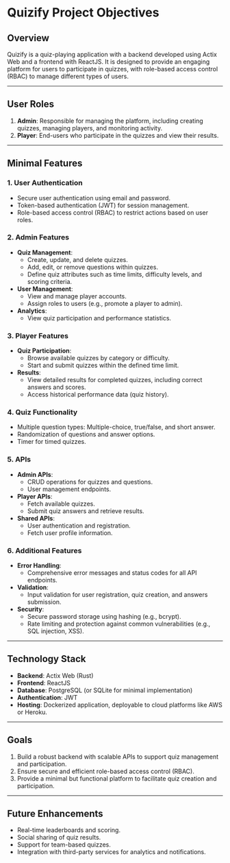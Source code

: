 
# Quizify Project Objectives

## Overview
Quizify is a quiz-playing application with a backend developed using Actix Web and a frontend with ReactJS. It is designed to provide an engaging platform for users to participate in quizzes, with role-based access control (RBAC) to manage different types of users.

---

## User Roles
1. **Admin**: Responsible for managing the platform, including creating quizzes, managing players, and monitoring activity.
2. **Player**: End-users who participate in the quizzes and view their results.

---

## Minimal Features

### 1. **User Authentication**
- Secure user authentication using email and password.
- Token-based authentication (JWT) for session management.
- Role-based access control (RBAC) to restrict actions based on user roles.

### 2. **Admin Features**
- **Quiz Management**:
  - Create, update, and delete quizzes.
  - Add, edit, or remove questions within quizzes.
  - Define quiz attributes such as time limits, difficulty levels, and scoring criteria.
- **User Management**:
  - View and manage player accounts.
  - Assign roles to users (e.g., promote a player to admin).
- **Analytics**:
  - View quiz participation and performance statistics.

### 3. **Player Features**
- **Quiz Participation**:
  - Browse available quizzes by category or difficulty.
  - Start and submit quizzes within the defined time limit.
- **Results**:
  - View detailed results for completed quizzes, including correct answers and scores.
  - Access historical performance data (quiz history).

### 4. **Quiz Functionality**
- Multiple question types: Multiple-choice, true/false, and short answer.
- Randomization of questions and answer options.
- Timer for timed quizzes.

### 5. **APIs**
- **Admin APIs**:
  - CRUD operations for quizzes and questions.
  - User management endpoints.
- **Player APIs**:
  - Fetch available quizzes.
  - Submit quiz answers and retrieve results.
- **Shared APIs**:
  - User authentication and registration.
  - Fetch user profile information.

### 6. **Additional Features**
- **Error Handling**:
  - Comprehensive error messages and status codes for all API endpoints.
- **Validation**:
  - Input validation for user registration, quiz creation, and answers submission.
- **Security**:
  - Secure password storage using hashing (e.g., bcrypt).
  - Rate limiting and protection against common vulnerabilities (e.g., SQL injection, XSS).

---

## Technology Stack
- **Backend**: Actix Web (Rust)
- **Frontend**: ReactJS
- **Database**: PostgreSQL (or SQLite for minimal implementation)
- **Authentication**: JWT
- **Hosting**: Dockerized application, deployable to cloud platforms like AWS or Heroku.

---

## Goals
1. Build a robust backend with scalable APIs to support quiz management and participation.
2. Ensure secure and efficient role-based access control (RBAC).
3. Provide a minimal but functional platform to facilitate quiz creation and participation.

---

## Future Enhancements
- Real-time leaderboards and scoring.
- Social sharing of quiz results.
- Support for team-based quizzes.
- Integration with third-party services for analytics and notifications.
